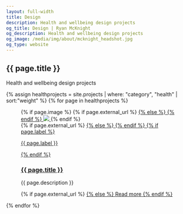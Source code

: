 ```yaml
---
layout: full-width
title: Design
description: Health and wellbeing design projects
og_title: Design | Ryan McKnight
og_description: Health and wellbeing design projects
og_image: /media/img/about/mcknight_headshot.jpg
og_type: website
---
```

<section class="grid page-header">
	<div class="full-width">
		<h1>{{ page.title }}</h1>
		<p>Health and wellbeing design projects</p>
	</div>
</section>

<section class="stripe-section-2">
	<section class="grid-wrapper tiles">
		{% assign healthprojects = site.projects | where: "category", "health" | sort:"weight" %}
		{% for page in healthprojects %}
		<article>
			<figure>
				{% if page.image %}
				{% if page.external_url %}
				<a href="{{ page.external_url }}">
				{% else %}
				<a href="{{ page.url }}">
				{% endif %}
				<img src="{{ page.image }}" />
				</a>
				{% endif %}
				<figcaption>
					{% if page.external_url %}
					<a href="{{ page.external_url }}">
					{% else %}
					<a href="{{ page.url }}">
					{% endif %}
					{% if page.label %}
					<p class="label">{{ page.label }}</p>
					{% endif %}
					<h3>
						{{ page.title }}
					</h3>
					</a>
					<p>
					{{ page.description }}
					</p>
					<p>
					{% if page.external_url %}
					<a href="{{ page.external_url }}">
					{% else %}
					<a href="{{ page.url }}">
					Read more
					{% endif %}
					</a>
					</p>
				</figcaption>
			</figure>
		</article>
		{% endfor %}
	</section>
</section>
<!--
<section class="grid-wrapper tiles">
	{% assign spaceprojects = site.projects | where: "category", "space" | sort:"weight" %}
	{% for page in spaceprojects %}
	<article>
		<figure>
			{% if page.image %}
			{% if page.external_url %}
			<a href="{{ page.external_url }}">
			{% else %}
			<a href="{{ page.url }}">
			{% endif %}
			<img src="{{ page.image }}" />
			</a>
			{% endif %}
			<figcaption>
				{% if page.external_url %}
				<a href="{{ page.external_url }}">
				{% else %}
				<a href="{{ page.url }}">
				{% endif %}
				{% if page.label %}
				<p class="label">{{ page.label }}</p>
				{% endif %}
				<h3>
					{{ page.title }}
				</h3>
				</a>
				<p>
				{{ page.description }}
				</p>
				<p>
				{% if page.external_url %}
				<a href="{{ page.external_url }}">
				{% else %}
				<a href="{{ page.url }}">
				Read more
				{% endif %}
				</a>
				</p>
			</figcaption>
		</figure>
	</article>
	{% endfor %}
</section>-->